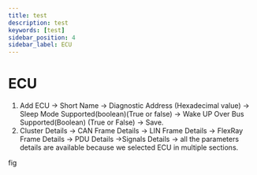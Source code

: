 ```yaml
---
title: test
description: test
keywords: [test]
sidebar_position: 4
sidebar_label: ECU
---
```


# ECU

1. Add ECU → Short Name → Diagnostic Address (Hexadecimal value) → Sleep Mode Supported(boolean)(True or false) → Wake UP Over Bus Supported(Boolean) (True or False) → Save.
2. Cluster Details → CAN Frame Details → LIN Frame Details → FlexRay Frame Details → PDU Details →Signals Details → all the parameters details are available because we selected ECU in multiple sections.

fig

